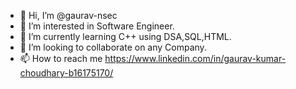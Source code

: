- 👋 Hi, I’m @gaurav-nsec
- 👀 I’m interested in Software Engineer.
- 🌱 I’m currently learning C++ using DSA,SQL,HTML.
- 💞️ I’m looking to collaborate on any Company.
- 📫 How to reach me https://www.linkedin.com/in/gaurav-kumar-choudhary-b16175170/

<!---
gaurav-nsec/gaurav-nsec is a ✨ special ✨ repository because its `README.md` (this file) appears on your GitHub profile.
You can click the Preview link to take a look at your changes.
--->
